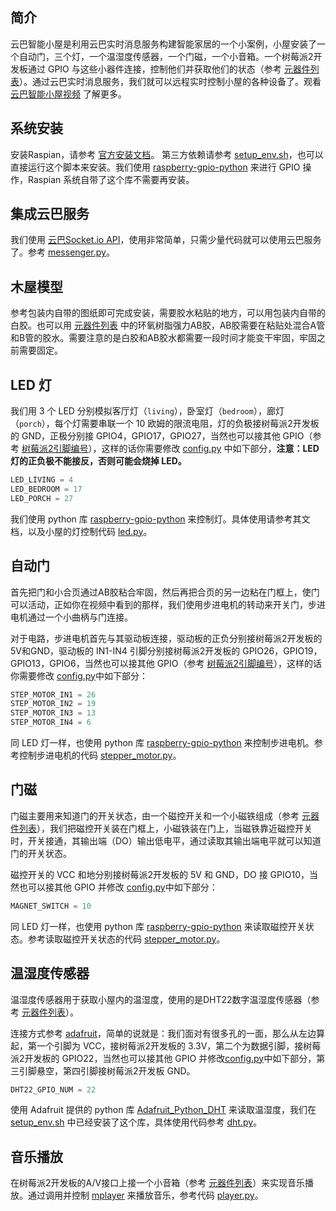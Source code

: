 简介
--------

云巴智能小屋是利用云巴实时消息服务构建智能家居的一个小案例，小屋安装了一个自动门，三个灯，一个温湿度传感器，一个门磁，一个小音箱。一个树莓派2开发板通过 GPIO 与这些小器件连接，控制他们并获取他们的状态（参考 [元器件列表][1]）。通过云巴实时消息服务，我们就可以远程实时控制小屋的各种设备了。观看 [云巴智能小屋视频][2] 了解更多。

系统安装
--------

安装Raspian，请参考 [官方安装文档][3]。
第三方依赖请参考 [setup_env.sh][4]，也可以直接运行这个脚本来安装。我们使用 [raspberry-gpio-python][5] 来进行 GPIO 操作，Raspian 系统自带了这个库不需要再安装。

集成云巴服务
--------

我们使用 [云巴Socket.io API][6]，使用非常简单，只需少量代码就可以使用云巴服务了。参考 [messenger.py][7]。

木屋模型
--------

参考包装内自带的图纸即可完成安装，需要胶水粘贴的地方，可以用包装内自带的白胶。也可以用 [元器件列表][1] 中的环氧树脂强力AB胶，AB胶需要在粘贴处混合A管和B管的胶水。需要注意的是白胶和AB胶水都需要一段时间才能变干牢固，牢固之前需要固定。

LED 灯
--------

我们用 3 个 LED 分别模拟客厅灯（`living`），卧室灯（`bedroom`），廊灯（`porch`），每个灯需要串联一个 10 欧姆的限流电阻，灯的负极接树莓派2开发板的 GND，正极分别接 GPIO4，GPIO17，GPIO27，当然也可以接其他 GPIO（参考 [树莓派2引脚编号][8]），这样的话你需要修改 [config.py][9] 中如下部分，**注意：LED 灯的正负极不能接反，否则可能会烧掉 LED。**
```python
LED_LIVING = 4
LED_BEDROOM = 17
LED_PORCH = 27
```

我们使用 python 库 [raspberry-gpio-python][10] 来控制灯。具体使用请参考其文档，以及小屋的灯控制代码 [led.py][11]。

自动门
--------

首先把门和小合页通过AB胶粘合牢固，然后再把合页的另一边粘在门框上，使门可以活动，正如你在视频中看到的那样，我们使用步进电机的转动来开关门，步进电机通过一个小曲柄与门连接。

对于电路，步进电机首先与其驱动板连接，驱动板的正负分别接树莓派2开发板的5V和GND，驱动板的 IN1-IN4 引脚分别接树莓派2开发板的 GPIO26，GPIO19，GPIO13，GPIO6，当然也可以接其他 GPIO（参考 [树莓派2引脚编号][8]），这样的话你需要修改 [config.py][9]中如下部分：
```python
STEP_MOTOR_IN1 = 26
STEP_MOTOR_IN2 = 19
STEP_MOTOR_IN3 = 13
STEP_MOTOR_IN4 = 6
```

同 LED 灯一样，也使用 python 库 [raspberry-gpio-python][10] 来控制步进电机。参考控制步进电机的代码 [stepper_motor.py][12]。

门磁
--------

门磁主要用来知道门的开关状态，由一个磁控开关和一个小磁铁组成（参考 [元器件列表][1]），我们把磁控开关装在门框上，小磁铁装在门上，当磁铁靠近磁控开关时，开关接通，其输出端（DO）输出低电平，通过读取其输出端电平就可以知道门的开关状态。

磁控开关的 VCC 和地分别接树莓派2开发板的 5V 和 GND，DO 接 GPIO10，当然也可以接其他 GPIO 并修改 [config.py][9]中如下部分：
```python
MAGNET_SWITCH = 10
```

同 LED 灯一样，也使用 python 库 [raspberry-gpio-python][10] 来读取磁控开关状态。参考读取磁控开关状态的代码 [stepper_motor.py][13]。

温湿度传感器
--------

温湿度传感器用于获取小屋内的温湿度，使用的是DHT22数字温湿度传感器（参考 [元器件列表][1]）。

连接方式参考 [adafruit][14]，简单的说就是：我们面对有很多孔的一面，那么从左边算起，第一个引脚为 VCC，接树莓派2开发板的 3.3V，第二个为数据引脚，接树莓派2开发板的 GPIO22，当然也可以接其他 GPIO 并修改[config.py][9]中如下部分，第三引脚悬空，第四引脚接树莓派2开发板 GND。
```python
DHT22_GPIO_NUM = 22
```

使用 Adafruit 提供的 python 库 [Adafruit_Python_DHT][15] 来读取温湿度，我们在 [setup_env.sh][4] 中已经安装了这个库，具体使用代码参考 [dht.py][16]。

音乐播放
------

在树莓派2开发板的A/V接口上接一个小音箱（参考 [元器件列表][1]）来实现音乐播放。通过调用并控制 [mplayer][17] 来播放音乐，参考代码 [player.py][18]。


[1]: https://github.com/yunbademo/yunba-smarthome/blob/master/doc/purchase_list.md
[2]: http://www.tudou.com/programs/view/BYpGTDNi72E/
[3]: https://www.raspberrypi.org/documentation/installation/installing-images/README.md
[4]: https://github.com/yunbademo/yunba-smarthome/blob/master/setup_env.sh
[5]: http://sourceforge.net/p/raspberry-gpio-python/wiki/Examples/
[6]: http://yunba.io/docs2/socket.io_API/
[7]: https://github.com/yunbademo/yunba-smarthome/blob/master/messenger.py
[8]: https://www.raspberrypi.org/documentation/usage/gpio-plus-and-raspi2/
[9]: https://github.com/yunbademo/yunba-smarthome/blob/master/config.py
[10]: http://sourceforge.net/p/raspberry-gpio-python/wiki/Examples/
[11]: https://github.com/yunbademo/yunba-smarthome/blob/master/led.py
[12]: https://github.com/yunbademo/yunba-smarthome/blob/master/stepper_motor.py
[13]: https://github.com/yunbademo/yunba-smarthome/blob/master/magnet_sw.py
[14]: https://www.adafruit.com/products/385
[15]: https://github.com/adafruit/Adafruit_Python_DHT
[16]: https://github.com/yunbademo/yunba-smarthome/blob/master/dht.py
[17]: http://www.mplayerhq.hu/
[18]: https://github.com/yunbademo/yunba-smarthome/blob/master/player.py
